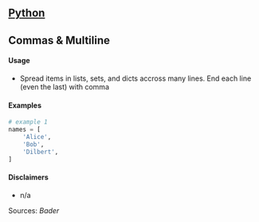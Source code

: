 ## [Python](.\python.html)
## Commas & Multiline

#### Usage

* Spread items in lists, sets, and dicts accross many lines. End each line (even the last) with comma

#### Examples

```python
# example 1
names = [
	'Alice',
	'Bob',
	'Dilbert',
]
```

#### Disclaimers

* n/a

Sources: _Bader_